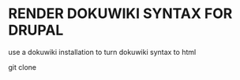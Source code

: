RENDER DOKUWIKI SYNTAX FOR DRUPAL
=================================

use a dokuwiki installation
to turn dokuwiki syntax to html

git clone 
